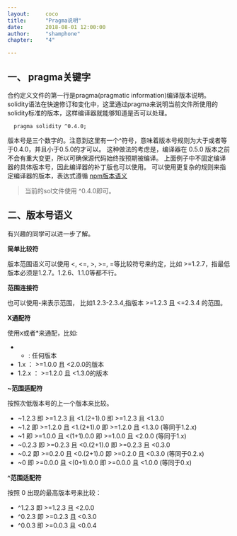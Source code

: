 ```yaml
---
layout: 	coco
title: 		"Pragma说明"
date: 		2018-08-01 12:00:00
author: 	"shamphone"
chapter:	"4"

---
```


## 一、 pragma关键字

合约定义文件的第一行是pragma(pragmatic information)编译版本说明。 solidity语法在快速修订和变化中，这里通过pragma来说明当前文件所使用的solidity标准的版本，这样编译器就能够知道是否可以处理。 

```
  pragma solidity ^0.4.0;
```
版本号是三个数字的。注意到这里有一个^符号，意味着版本号规则为大于或者等于0.4.0，并且小于0.5.0的才可以。 
这种做法的考虑是，编译器在 0.5.0 版本之前不会有重大变更，所以可确保源代码始终按预期被编译。
上面例子中不固定编译器的具体版本号，因此编译器的补丁版也可以使用。
可以使用更复杂的规则来指定编译器的版本，表达式遵循 [npm版本语义](https://docs.npmjs.com/misc/semver>)

> 当前的sol文件使用 ^0.4.0即可。 

## 二、版本号语义

有兴趣的同学可以进一步了解。 

**简单比较符**

版本范围语义可以使用 <, <=, >, >=, =等比较符号来约定，比如 >=1.2.7，指最低版本必须是1.2.7。1.2.6、1.1.0等都不行。 

**范围连接符**

也可以使用-来表示范围， 比如1.2.3-2.3.4,指版本 >=1.2.3 且 <=2.3.4 的范围。 

**X通配符**

使用x或者*来通配，比如: 
- * : 任何版本
- 1.x ： >=1.0.0 且 <2.0.0的版本
- 1.2.x ： >=1.2.0 且 <1.3.0的版本

**~范围适配符**

按照次低版本号的上一个版本来比较。 

- ~1.2.3 即 >=1.2.3 且 <1.(2+1).0 即 >=1.2.3 且  <1.3.0
- ~1.2 即 >=1.2.0 且  <1.(2+1).0 即 >=1.2.0  且 <1.3.0 (等同于1.2.x)
- ~1 即 >=1.0.0 且  <(1+1).0.0 即 >=1.0.0 且  <2.0.0 (等同于1.x)
- ~0.2.3 即 >=0.2.3  且 <0.(2+1).0 即 >=0.2.3  且 <0.3.0
- ~0.2 即 >=0.2.0 且  <0.(2+1).0 即 >=0.2.0  且 <0.3.0 (等同于0.2.x)
- ~0 即 >=0.0.0 且  <(0+1).0.0 即 >=0.0.0 且  <1.0.0 (等同于0.x)

**^范围适配符**

按照 0 出现的最高版本号来比较： 

- ^1.2.3 即 >=1.2.3 且 <2.0.0
- ^0.2.3 即 >=0.2.3 且  <0.3.0
- ^0.0.3 即 >=0.0.3 且  <0.0.4
